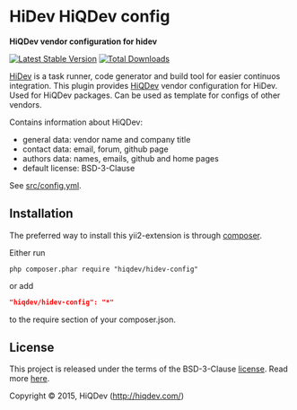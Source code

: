 HiDev HiQDev config
===================

**HiQDev vendor configuration for hidev**

[![Latest Stable Version](https://poser.pugx.org/hiqdev/hidev-config/v/stable)](//packagist.org/packages/hiqdev/hidev-config)
[![Total Downloads](https://poser.pugx.org/hiqdev/hidev-config/downloads)](//packagist.org/packages/hiqdev/hidev-config)

[HiDev](https://github.com/hiqdev/hidev) is a task runner, code generator and build tool for easier continuos integration.
This plugin provides [HiQDev](https://github.com/hiqdev) vendor configuration for HiDev.
Used for HiQDev packages. Can be used as template for configs of other vendors.

Contains information about HiQDev:
* general data: vendor name and company title
* contact data: email, forum, github page
* authors data: names, emails, github and home pages
* default license: BSD-3-Clause

See [src/config.yml](src/config.yml).

## Installation

The preferred way to install this yii2-extension is through [composer](http://getcomposer.org/download/).

Either run

```
php composer.phar require "hiqdev/hidev-config"
```

or add

```json
"hiqdev/hidev-config": "*"
```

to the require section of your composer.json.

## License

This project is released under the terms of the BSD-3-Clause [license](https://github.com/hiqdev/hidev-config/blob/master/LICENSE).
Read more [here](http://choosealicense.com/licenses/bsd-3-clause).

Copyright © 2015, HiQDev (http://hiqdev.com/)
